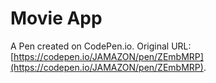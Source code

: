 # Movie App

A Pen created on CodePen.io. Original URL: [https://codepen.io/JAMAZON/pen/ZEmbMRP](https://codepen.io/JAMAZON/pen/ZEmbMRP).

